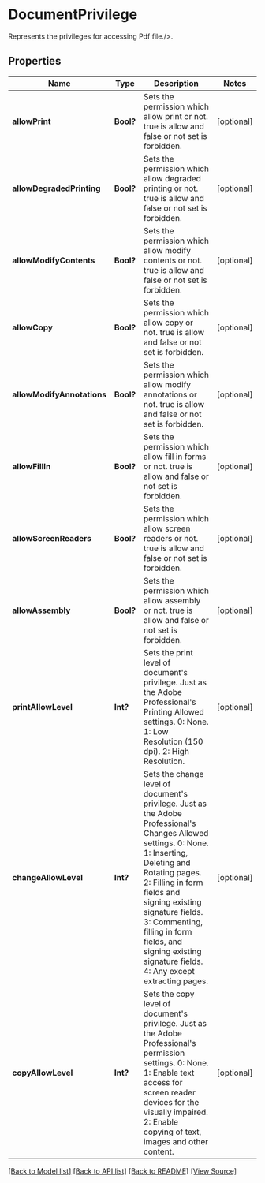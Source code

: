 # DocumentPrivilege
Represents the privileges for accessing Pdf file./>.

## Properties
Name | Type | Description | Notes
------------ | ------------- | ------------- | -------------
**allowPrint** | **Bool?** | Sets the permission which allow print or not. true is allow and false or not set is forbidden. | [optional]
**allowDegradedPrinting** | **Bool?** | Sets the permission which allow degraded printing or not. true is allow and false or not set is forbidden. | [optional]
**allowModifyContents** | **Bool?** | Sets the permission which allow modify contents or not. true is allow and false or not set is forbidden. | [optional]
**allowCopy** | **Bool?** | Sets the permission which allow copy or not. true is allow and false or not set is forbidden. | [optional]
**allowModifyAnnotations** | **Bool?** | Sets the permission which allow modify annotations or not. true is allow and false or not set is forbidden. | [optional]
**allowFillIn** | **Bool?** | Sets the permission which allow fill in forms or not. true is allow and false or not set is forbidden. | [optional]
**allowScreenReaders** | **Bool?** | Sets the permission which allow screen readers or not. true is allow and false or not set is forbidden. | [optional]
**allowAssembly** | **Bool?** | Sets the permission which allow assembly or not. true is allow and false or not set is forbidden. | [optional]
**printAllowLevel** | **Int?** | Sets the print level of document's privilege. Just as the Adobe Professional's Printing Allowed settings. 0: None. 1: Low Resolution (150 dpi). 2: High Resolution. | [optional]
**changeAllowLevel** | **Int?** | Sets the change level of document's privilege. Just as the Adobe Professional's Changes Allowed settings. 0: None. 1: Inserting, Deleting and Rotating pages. 2: Filling in form fields and signing existing signature fields. 3: Commenting, filling in form fields, and signing existing signature fields. 4: Any except extracting pages. | [optional]
**copyAllowLevel** | **Int?** | Sets the copy level of document's privilege. Just as the Adobe Professional's permission settings. 0: None. 1: Enable text access for screen reader devices for the visually impaired. 2: Enable copying of text, images and other content. | [optional]

[[Back to Model list]](../README.md#documentation-for-models) [[Back to API list]](../README.md#documentation-for-api-endpoints) [[Back to README]](../README.md) [[View Source]](../src/models/DocumentPrivilege.ts)

